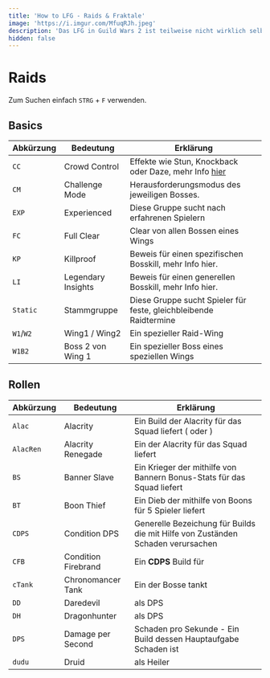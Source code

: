 ```yaml
---
title: 'How to LFG - Raids & Fraktale'
image: 'https://i.imgur.com/MfuqRJh.jpeg'
description: 'Das LFG in Guild Wars 2 ist teilweise nicht wirklich selbsterklärend. Hier ein kleine Übersicht was welche Abkürzungen im LFG bedeuten.'
hidden: false
---
```


# Raids

Zum Suchen einfach `STRG` + `F` verwenden.

## Basics

| Abkürzung | Bedeutung          | Erklärung                                                                      |
|-----------|--------------------|--------------------------------------------------------------------------------|
| `CC`      | Crowd Control      | Effekte wie Stun, Knockback oder Daze, mehr Info [hier](https://breakbar.info) |
| `CM`      | Challenge Mode     | Herausforderungsmodus des jeweiligen Bosses.                                   |
| `EXP`     | Experienced        | Diese Gruppe sucht nach erfahrenen Spielern                                    |
| `FC`      | Full Clear         | Clear von allen Bossen eines Wings                                             |
| `KP`      | Killproof          | Beweis für einen spezifischen Bosskill, mehr Info hier.                        |
| `LI`      | Legendary Insights | Beweis für einen generellen Bosskill, mehr Info hier.                          |
| `Static`  | Stammgruppe        | Diese Gruppe sucht Spieler für feste, gleichbleibende Raidtermine              |
| `W1`/`W2` | Wing1 / Wing2      | Ein spezieller Raid-Wing                                                       |
| `W1B2`    | Boss 2 von Wing 1  | Ein spezieller Boss eines speziellen Wings                                     |

## Rollen

| Abkürzung | Bedeutung           | Erklärung                                                                                                   |
|-----------|---------------------|-------------------------------------------------------------------------------------------------------------|
| `Alac`    | Alacrity            | Ein Build der Alacrity für das Squad liefert (<profession name="mirage"> oder <profession name="renegade">) |
| `AlacRen` | Alacrity Renegade   | Ein <profession name="renegade"> der Alacrity für das Squad liefert                                         |
| `BS`      | Banner Slave        | Ein Krieger der mithilfe von Bannern Bonus-Stats für das Squad liefert                                      |
| `BT`      | Boon Thief          | Ein Dieb der mithilfe von <embed skills="49063"> Boons für 5 Spieler liefert                                |
| `CDPS`    | Condition DPS       | Generelle Bezeichung für Builds die mit Hilfe von Zuständen Schaden verursachen                             |
| `CFB`     | Condition Firebrand | Ein **CDPS** Build für <profession name="firebrand">                                                        |
| `cTank`   | Chronomancer Tank   | Ein <profession name="chronomancer"> der Bosse tankt                                                        |
| `DD`      | Daredevil           | <profession name="daredevil"> als DPS                                                                       |
| `DH`      | Dragonhunter        | <profession name="dragonhunter"> als DPS                                                                    |
| `DPS`     | Damage per Second   | Schaden pro Sekunde - Ein Build dessen Hauptaufgabe Schaden ist                                             |
| `dudu`    | Druid               | <profession name="druid"> als Heiler                                                                        |


